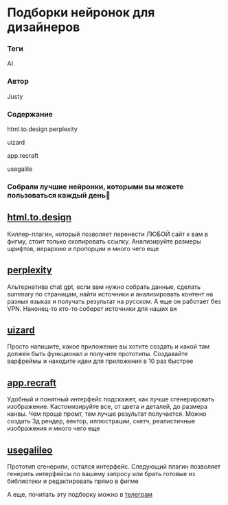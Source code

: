 # Подборки нейронок для дизайнеров

### **Теги**

AI 

### **Автор**

Justy

### **Содержание**

html.to.design
perplexity

uizard

app.recraft

usegalile

### Собрали лучшие нейронки, которыми вы можете пользоваться каждый день💙

## [html.to.design](http://html.to.design)

Киллер-плагин, который позволяет перенести ЛЮБОЙ сайт к вам в фигму, стоит только скопировать ссылку. Анализируйте размеры шрифтов, иерархию и пропорции и много чего еще

## [perplexity](https://www.perplexity.ai/)

Альтернатива chat gpt, если вам нужно собрать данные, сделать summary по страницам, найти источники и анализировать контент на разных языках и получать результат на русском. А еще он работает без VPN. Наконец-то кто-то соберет источники для наших ви

## [uizard](https://uizard.io/?transaction_id=102749db4d95f10f5a93c14cc12fc6&offer_id=2&affiliate_id=166&utm_campaign=affiliates&utm_term=Moonrover&utm_source=affilate_15740&utm_medium=affiliate)

Просто напишите, какое приложение вы хотите создать и какой там должен быть функционал  и получите прототипы. Создавайте варфреймы и находите идеи для приложения в 10 раз быстрее

## [app.recraft](https://app.recraft.ai/community)

Удобный и понятный интерфейс подскажет, как лучше сгенерировать изображение. Кастомизируйте все, от цвета и деталей, до размера канвы. Чем проще промт, тем лучше результат получается. Можно создать 3д рендер, вектор, иллюстрации, скетч, реалистичные изображения и много чего еще

## [usegalileo](https://www.usegalileo.ai/explore)

Прототип сгенерили, остался интерфейс. Следующий плагин позволяет генерить интерфейсы по вашему запросу или брать готовые из библиотеки и редактировать прямо в фигме

А еще, почитать эту подборку можно в [телеграм](https://t.me/justynews/14)